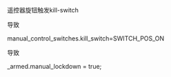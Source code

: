 



遥控器旋钮触发kill-switch

导致

manual_control_switches.kill_switch=SWITCH_POS_ON

导致

_armed.manual_lockdown = true;





